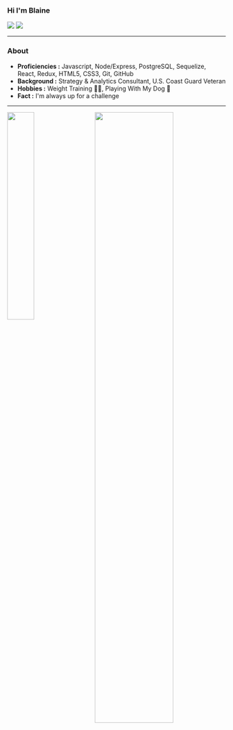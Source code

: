 ### Hi I'm Blaine
[![](https://img.shields.io/badge/LinkedIn-Blaine--Interrante-blue)](https://www.linkedin.com/in/blaineinterrante)
[![](https://img.shields.io/badge/Gmail-interrante.blaine%40gmail.com-red)](mailto:interrante.blaine@gmail.com)

---------------------------------------------------------------------------------------------------------------------------------------------------------------------------------
### About
-  **Proficiencies :** Javascript, Node/Express, PostgreSQL, Sequelize, React, Redux, HTML5, CSS3, Git, GitHub
-  **Background :** Strategy & Analytics Consultant, U.S. Coast Guard Veteran
-  **Hobbies :** Weight Training 🏋🏽‍, Playing With My Dog :dog:
-  **Fact :** I'm always up for a challenge

---------------------------------------------------------------------------------------------------------------------------------------------------------------------------------
<div>
  <img align="left" width="35%" height="35%" src="https://github-readme-stats.vercel.app/api/top-langs/?username=interranteblaine&layout=compact">
  <img align="right" width="60%" height="60%" src="https://github-readme-stats.vercel.app/api?username=interranteblaine&show_icons=true&count_private=true">
</div>
